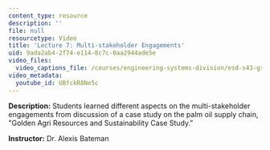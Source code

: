 ```yaml
---
content_type: resource
description: ''
file: null
resourcetype: Video
title: 'Lecture 7: Multi-stakeholder Engagements'
uid: 9ada2ab4-2f74-e114-8c7c-0aa2944ade5e
video_files:
  video_captions_file: /courses/engineering-systems-division/esd-s43-green-supply-chain-management-spring-2014/lecture-notes-and-videos/lecture-7-multi-stakeholder-engagements/UBfckR8Ne5c.vtt
video_metadata:
  youtube_id: UBfckR8Ne5c
---
```


**Description:** Students learned different aspects on the multi-stakeholder engagements from discussion of a case study on the palm oil supply chain, "Golden Agri Resources and Sustainability Case Study."

**Instructor:** Dr. Alexis Bateman